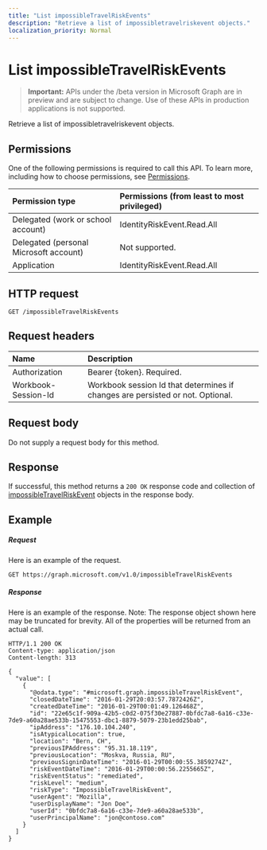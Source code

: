 ```yaml
---
title: "List impossibleTravelRiskEvents"
description: "Retrieve a list of impossibletravelriskevent objects."
localization_priority: Normal
---
```


# List impossibleTravelRiskEvents

> **Important:** APIs under the /beta version in Microsoft Graph are in preview and are subject to change. Use of these APIs in production applications is not supported.

Retrieve a list of impossibletravelriskevent objects.
## Permissions
One of the following permissions is required to call this API. To learn more, including how to choose permissions, see [Permissions](/graph/permissions-reference).

|Permission type      | Permissions (from least to most privileged)              |
|:--------------------|:---------------------------------------------------------|
|Delegated (work or school account) | IdentityRiskEvent.Read.All    |
|Delegated (personal Microsoft account) | Not supported.    |
|Application | IdentityRiskEvent.Read.All |

## HTTP request
<!-- { "blockType": "ignored" } -->
```http
GET /impossibleTravelRiskEvents
```
## Request headers
| Name      |Description|
|:----------|:----------|
| Authorization  | Bearer {token}. Required. |
| Workbook-Session-Id  | Workbook session Id that determines if changes are persisted or not. Optional.|

## Request body
Do not supply a request body for this method.

## Response

If successful, this method returns a `200 OK` response code and collection of [impossibleTravelRiskEvent](../resources/impossibletravelriskevent.md) objects in the response body.
## Example
##### Request
Here is an example of the request.
<!-- {
  "blockType": "request",
  "name": "get_impossibletravelriskevents"
}-->
```http
GET https://graph.microsoft.com/v1.0/impossibleTravelRiskEvents
```
##### Response
Here is an example of the response. Note: The response object shown here may be truncated for brevity. All of the properties will be returned from an actual call.
<!-- {
  "blockType": "response",
  "truncated": true,
  "@odata.type": "microsoft.graph.impossibleTravelRiskEvent",
  "isCollection": true
} -->
```http
HTTP/1.1 200 OK
Content-type: application/json
Content-length: 313

{
  "value": [
    {
      "@odata.type": "#microsoft.graph.impossibleTravelRiskEvent",
      "closedDateTime": "2016-01-29T20:03:57.7872426Z",
      "createdDateTime": "2016-01-29T00:01:49.126468Z",
      "id": "22e65c1f-909a-42b5-c0d2-075f30e27887-0bfdc7a8-6a16-c33e-7de9-a60a28ae533b-15475553-dbc1-8879-5079-23b1edd25bab",
      "ipAddress": "176.10.104.240",
	  "isAtypicalLocation": true,
      "location": "Bern, CH",
	  "previousIPAddress": "95.31.18.119",
	  "previousLocation": "Moskva, Russia, RU",
	  "previousSigninDateTime": "2016-01-29T00:00:55.3859274Z",
      "riskEventDateTime": "2016-01-29T00:00:56.2255665Z",
      "riskEventStatus": "remediated",
      "riskLevel": "medium",
      "riskType": "ImpossibleTravelRiskEvent",
	  "userAgent": "Mozilla",
      "userDisplayName": "Jon Doe",
      "userId": "0bfdc7a8-6a16-c33e-7de9-a60a28ae533b",
      "userPrincipalName": "jon@contoso.com"
    }
  ]
}
```

<!-- uuid: 8fcb5dbc-d5aa-4681-8e31-b001d5168d79
2015-10-25 14:57:30 UTC -->
<!-- {
  "type": "#page.annotation",
  "description": "List impossibleTravelRiskEvents",
  "keywords": "",
  "section": "documentation",
  "tocPath": ""
}-->
